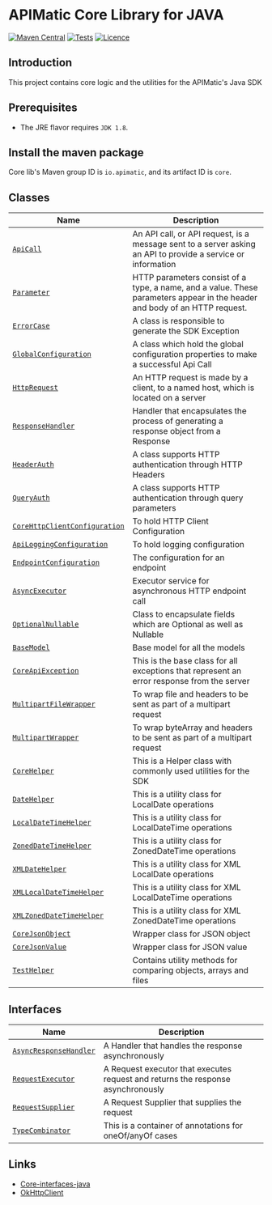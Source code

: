 # APIMatic Core Library for JAVA
[![Maven Central][maven-badge]][maven-url]
[![Tests][test-badge]][test-url]
[![Licence][license-badge]][license-url]

## Introduction
This project contains core logic and the utilities for the APIMatic's Java SDK
## Prerequisites
* The JRE flavor requires `JDK 1.8`.
## Install the maven package
Core lib's Maven group ID is `io.apimatic`, and its artifact ID is `core`.

## Classes
| Name                                                                    | Description                                                        |
|-------------------------------------------------------------------------|--------------------------------------------------------------------|
| [`ApiCall`](./src/main/java/io/apimatic/core/ApiCall.java)                     | An API call, or API request, is a message sent to a server asking an API to provide a service or information |
| [`Parameter`](./src/main/java/io/apimatic/core/Parameter.java)                     | HTTP parameters consist of a type, a name, and a value. These parameters appear in the header and body of an HTTP request. |
| [`ErrorCase`](./src/main/java/io/apimatic/core/ErrorCase.java)                     | A class is responsible to generate the SDK Exception |
| [`GlobalConfiguration`](./src/main/java/io/apimatic/core/GlobalConfiguration.java)                     | A class which hold the global configuration properties to make a successful Api Call |
| [`HttpRequest`](./src/main/java/io/apimatic/core/HttpRequest.java)                     | An HTTP request is made by a client, to a named host, which is located on a server |
| [`ResponseHandler`](./src/main/java/io/apimatic/core/ResponseHandler.java)                     | Handler that encapsulates the process of generating a response object from a Response |
| [`HeaderAuth`](./src/main/java/io/apimatic/core/authentication/HeaderAuth.java)              | A class supports HTTP authentication through HTTP Headers |
| [`QueryAuth`](./src/main/java/io/apimatic/core/authentication/QueryAuth.java)                | A class supports HTTP authentication through query parameters |
| [`CoreHttpClientConfiguration`](./src/main/java/io/apimatic/core/configurations/http/client/CoreHttpClientConfiguration.java)                     | To hold HTTP Client Configuration |
| [`ApiLoggingConfiguration`](./src/main/java/io/apimatic/core/configurations/http/client/ApiLoggingConfiguration.java)                     | To hold logging configuration |
| [`EndpointConfiguration`](./src/main/java/io/apimatic/core/configurations/http/request/EndpointConfiguration.java)                     | The configuration for an endpoint |
| [`AsyncExecutor`](./src/main/java/io/apimatic/core/request/async/AsyncExecutor.java)                     | Executor service for asynchronous HTTP endpoint call |
| [`OptionalNullable`](./src/main/java/io/apimatic/core/types/OptionalNullable.java)                     | Class to encapsulate fields which are Optional as well as Nullable |
| [`BaseModel`](./src/main/java/io/apimatic/core/types/BaseModel.java)                     | Base model for all the models |
| [`CoreApiException`](./src/main/java/io/apimatic/core/types/CoreApiException.java)                     | This is the base class for all exceptions that represent an error response from the server |
| [`MultipartFileWrapper`](./src/main/java/io/apimatic/core/types/http/request/MultipartFileWrapper.java)                     | To wrap file and headers to be sent as part of a multipart request |
| [`MultipartWrapper`](./src/main/java/io/apimatic/core/types/http/request/MultipartWrapper.java)                     | To wrap byteArray and headers to be sent as part of a multipart request |
| [`CoreHelper`](./src/main/java/io/apimatic/core/utilities/CoreHelper.java)                     | This is a Helper class with commonly used utilities for the SDK |
| [`DateHelper`](./src/main/java/io/apimatic/core/utilities/DateHelper.java)                     | This is a utility class for LocalDate operations |
| [`LocalDateTimeHelper`](./src/main/java/io/apimatic/core/utilities/LocalDateTimeHelper.java)                     | This is a utility class for LocalDateTime operations |
| [`ZonedDateTimeHelper`](./src/main/java/io/apimatic/core/utilities/ZonedDateTimeHelper.java)                     | This is a utility class for ZonedDateTime operations |
| [`XMLDateHelper`](./src/main/java/io/apimatic/core/utilities/XMLDateHelper.java)                     | This is a utility class for XML LocalDate operations |
| [`XMLLocalDateTimeHelper`](./src/main/java/io/apimatic/core/utilities/XmlLocalDateTimeHelper.java)                     | This is a utility class for XML LocalDateTime operations |
| [`XMLZonedDateTimeHelper`](./src/main/java/io/apimatic/core/utilities/XmlZonedDateTimeHelper.java)                     | This is a utility class for XML ZonedDateTime operations |
| [`CoreJsonObject`](./src/main/java/io/apimatic/core/utilities/CoreJsonObject.java)                     | Wrapper class for JSON object |
| [`CoreJsonValue`](./src/main/java/io/apimatic/core/utilities/CoreJsonValue.java)                     | Wrapper class for JSON value |
| [`TestHelper`](./src/main/java/io/apimatic/core/testing/TestHelper.java)                     | Contains utility methods for comparing objects, arrays and files |

## Interfaces
| Name                                                                    | Description                                                        |
|-------------------------------------------------------------------------|--------------------------------------------------------------------|
| [`AsyncResponseHandler`](./src/main/java/io/apimatic/core/request/async/AsyncResponseHandler.java)                     | A Handler that handles the response asynchronously |
| [`RequestExecutor`](./src/main/java/io/apimatic/core/request/async/RequestExecutor.java)                     | A Request executor that executes request and returns the response asynchronously  |
| [`RequestSupplier`](./src/main/java/io/apimatic/core/request/async/RequestSupplier.java)                     | A Request Supplier that supplies the request |
| [`TypeCombinator`](./src/main/java/io/apimatic/core/annotations/TypeCombinator.java)                     | This is a container of annotations for oneOf/anyOf cases |

## Links
* [Core-interfaces-java](https://github.com/apimatic/core-interfaces-java)
* [OkHttpClient](https://github.com/apimatic/okhttp-client-lib)

[license-badge]: https://img.shields.io/badge/licence-APIMATIC-blue
[license-url]: LICENSE
[maven-badge]: https://img.shields.io/maven-central/v/io.apimatic/core?color=green
[maven-url]: https://central.sonatype.dev/artifact/io.apimatic/core/0.2.0
[test-badge]: https://github.com/apimatic/core-lib-java/actions/workflows/build-and-test.yml/badge.svg
[test-url]: https://github.com/apimatic/core-lib-java/actions/workflows/build-and-test.yml